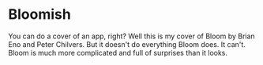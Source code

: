 # Bloomish

You can do a cover of an app, right? Well this is my cover of Bloom by Brian Eno and Peter Chilvers. But it doesn't do everything Bloom does. It can't. Bloom is much more complicated and full of surprises than it looks. 